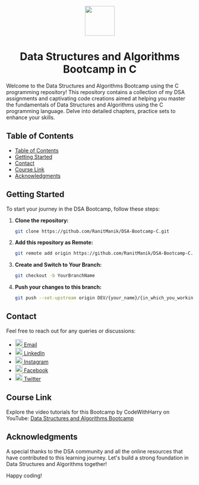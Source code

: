 <a name="readme-top"></a>
<div align="center">
  <img width="80px" src="https://upload.wikimedia.org/wikipedia/commons/1/19/C_Logo.png">
  <h1> Data Structures and Algorithms Bootcamp in C</h1>
</div>

Welcome to the Data Structures and Algorithms Bootcamp using the C programming repository! This repository contains a collection of my DSA assignments and captivating code creations aimed at helping you master the fundamentals of Data Structures and Algorithms using the C programming language. Delve into detailed chapters, practice sets to enhance your skills.

## Table of Contents

- [Table of Contents](#table-of-contents)
- [Getting Started](#getting-started)
- [Contact](#contact)
- [Course Link](#course-link)
- [Acknowledgments](#acknowledgments)

## Getting Started

To start your journey in the DSA Bootcamp, follow these steps:

1. **Clone the repository:**
   ```bash
   git clone https://github.com/RanitManik/DSA-Bootcamp-C.git
   ```

2. **Add this repository as Remote:**
   ```bash
   git remote add origin https://github.com/RanitManik/DSA-Bootcamp-C.git
   ```

3. **Create and Switch to Your Branch:**
   ```bash
   git checkout -b YourBranchName
   ```

4. **Push your changes to this branch:**
   ```bash
   git push --set-upstream origin DEV/{your_name}/{in_which_you_working_on}
   ```

## Contact

Feel free to reach out for any queries or discussions:

- [<img src="https://cdn4.iconfinder.com/data/icons/social-media-logos-6/512/112-gmail_email_mail-512.png" height="20" /> Email](mailto:ranitmanik.dev@gmail.com)
- [<img src="https://upload.wikimedia.org/wikipedia/commons/thumb/c/ca/LinkedIn_logo_initials.png/480px-LinkedIn_logo_initials.png" height="20" /> LinkedIn](https://www.linkedin.com/in/ranit-manik/)
- [<img src="https://upload.wikimedia.org/wikipedia/commons/thumb/a/a5/Instagram_icon.png/600px-Instagram_icon.png" height="20" /> Instagram](https://www.instagram.com/ranit_manik_/)
- [<img src="https://upload.wikimedia.org/wikipedia/commons/6/6c/Facebook_Logo_2023.png" height="20" /> Facebook](https://www.facebook.com/RanitKumarManik/)
- [<img src="https://upload.wikimedia.org/wikipedia/commons/thumb/6/6f/Logo_of_Twitter.svg/512px-Logo_of_Twitter.svg.png" height="20" /> Twitter](https://twitter.com/RANIT_MANIK)

## Course Link

Explore the video tutorials for this Bootcamp by CodeWithHarry on YouTube: [Data Structures and Algorithms Bootcamp](https://youtube.com/playlist?list=PLu0W_9lII9ahIappRPN0MCAgtOu3lQjQi&si=jclp85UrLKYRnPYa)

## Acknowledgments

A special thanks to the DSA community and all the online resources that have contributed to this learning journey. Let's build a strong foundation in Data Structures and Algorithms together!

Happy coding!
